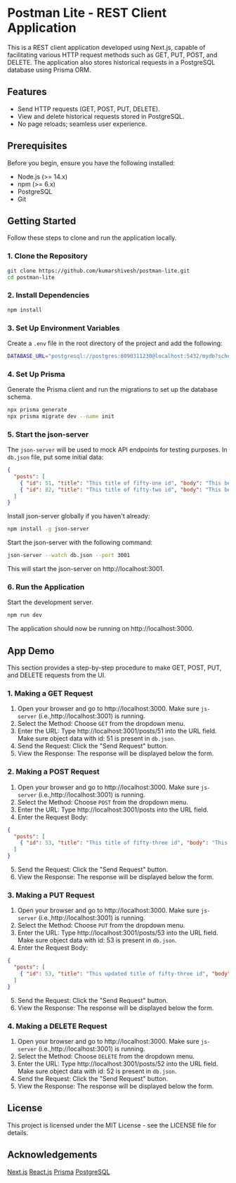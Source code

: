 # Postman Lite - REST Client Application

This is a REST client application developed using Next.js, capable of facilitating various HTTP request methods such as GET, PUT, POST, and DELETE. The application also stores historical requests in a PostgreSQL database using Prisma ORM.

## Features

- Send HTTP requests (GET, POST, PUT, DELETE).
- View and delete historical requests stored in PostgreSQL.
- No page reloads; seamless user experience.

## Prerequisites

Before you begin, ensure you have the following installed:

- Node.js (>= 14.x)
- npm (>= 6.x)
- PostgreSQL 
- Git

## Getting Started

Follow these steps to clone and run the application locally.

### 1. Clone the Repository

```bash
git clone https://github.com/kumarshivesh/postman-lite.git
cd postman-lite
```

### 2. Install Dependencies

```bash
npm install
```

### 3. Set Up Environment Variables

Create a `.env` file in the root directory of the project and add the following:

```bash
DATABASE_URL="postgresql://postgres:8090311230@localhost:5432/mydb?schema=public"
```

### 4. Set Up Prisma

Generate the Prisma client and run the migrations to set up the database schema.

```bash
npx prisma generate
npx prisma migrate dev --name init
```

### 5. Start the json-server

The `json-server` will be used to mock API endpoints for testing purposes. In `db.json` file, put some initial data:

```json
{
  "posts": [
    { "id": 51, "title": "This title of fifty-one id", "body": "This body of fifty-one id", "userId": 51 },
    { "id": 82, "title": "This title of fifty-two id", "body": "This body of fifty-two id", "userId": 52 }
  ]
}
```

Install json-server globally if you haven't already:
```bash
npm install -g json-server
```

Start the json-server with the following command:
```bash
json-server --watch db.json --port 3001
```

This will start the json-server on http://localhost:3001.

### 6. Run the Application

Start the development server.

```bash
npm run dev
```

The application should now be running on http://localhost:3000.

## App Demo

This section provides a step-by-step procedure to make GET, POST, PUT, and DELETE requests from the UI.

### 1. Making a GET Request

1. Open your browser and go to http://localhost:3000. Make sure `js-server` (i.e.,http://localhost:3001) is running.
2. Select the Method: Choose `GET` from the dropdown menu.
3. Enter the URL: Type http://localhost:3001/posts/51 into the URL field. Make sure object data with id: 51 is present in `db.json`. 
4. Send the Request: Click the "Send Request" button.
5. View the Response: The response will be displayed below the form.

### 2. Making a POST Request

1. Open your browser and go to http://localhost:3000. Make sure `js-server` (i.e.,http://localhost:3001) is running.
2. Select the Method: Choose `POST` from the dropdown menu.
3. Enter the URL: Type http://localhost:3001/posts into the URL field. 
4. Enter the Request Body:
```json
{
  "posts": [
    { "id": 53, "title": "This title of fifty-three id", "body": "This body of fifty-three id", "userId": 53 }
  ]
}
```
5. Send the Request: Click the "Send Request" button.
6. View the Response: The response will be displayed below the form.

### 3. Making a PUT Request

1. Open your browser and go to http://localhost:3000. Make sure `js-server` (i.e.,http://localhost:3001) is running.
2. Select the Method: Choose `PUT` from the dropdown menu.
3. Enter the URL: Type http://localhost:3001/posts/53 into the URL field. Make sure object data with id: 53 is present in `db.json`. 
4. Enter the Request Body:
```json
{
  "posts": [
    { "id": 53, "title": "This updated title of fifty-three id", "body": "This updated body of fifty-three id", "userId": 53 }
  ]
}
```
5. Send the Request: Click the "Send Request" button.
6. View the Response: The response will be displayed below the form.

### 4. Making a DELETE Request

1. Open your browser and go to http://localhost:3000. Make sure `js-server` (i.e.,http://localhost:3001) is running.
2. Select the Method: Choose `DELETE` from the dropdown menu.
3. Enter the URL: Type http://localhost:3001/posts/52 into the URL field. Make sure object data with id: 52 is present in `db.json`. 
4. Send the Request: Click the "Send Request" button.
5. View the Response: The response will be displayed below the form.


## License
This project is licensed under the MIT License - see the LICENSE file for details.

## Acknowledgements
[Next.js](https://nextjs.org/)
[React.js](https://react.dev/)
[Prisma](https://www.prisma.io/)
[PostgreSQL](https://www.postgresql.org/)
